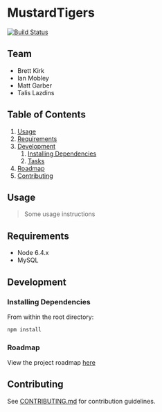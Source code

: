 # MustardTigers

[![Build Status](https://travis-ci.org/MustardTigers/MustardTigers.svg?branch=master)](https://travis-ci.org/MustardTigers/MustardTigers)

## Team

- Brett Kirk
- Ian Mobley
- Matt Garber
- Talis Lazdins

## Table of Contents

1. [Usage](#Usage)
1. [Requirements](#requirements)
1. [Development](#development)
    1. [Installing Dependencies](#installing-dependencies)
    1. [Tasks](#tasks)
1. [Roadmap](#roadmap)
1. [Contributing](#contributing)

## Usage

> Some usage instructions

## Requirements

- Node 6.4.x
- MySQL

## Development

### Installing Dependencies

From within the root directory:

```sh
npm install
```

### Roadmap

View the project roadmap [here](LINK_TO_DOC)

## Contributing

See [CONTRIBUTING.md](CONTRIBUTING.md) for contribution guidelines.